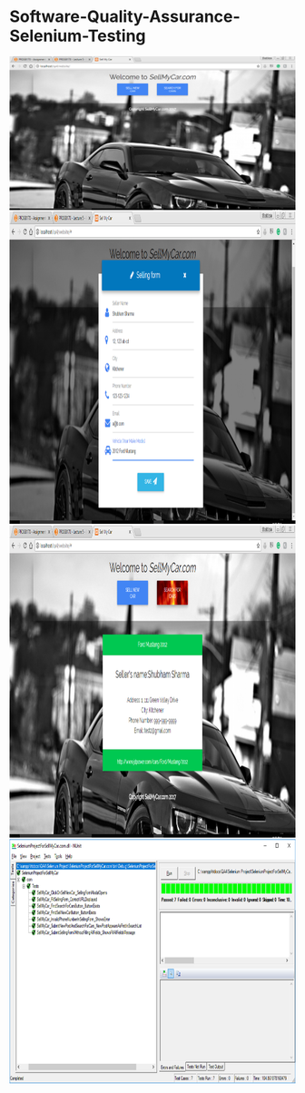 # Software-Quality-Assurance-Selenium-Testing

<img src="https://github.com/shubham0813/Software-Quality-Assurance-Selenium-Testing/blob/master/Homepage.png">

<img src="https://github.com/shubham0813/Software-Quality-Assurance-Selenium-Testing/blob/master/SellingFormModals.png" width="700" height="550">

<img src="https://github.com/shubham0813/Software-Quality-Assurance-Selenium-Testing/blob/master/SearchResult.png" width="700" height="550">

<img src="https://github.com/shubham0813/Software-Quality-Assurance-Selenium-Testing/blob/master/NUnit.png" width="600" height="430">
